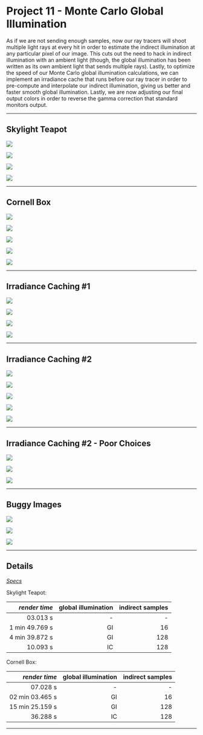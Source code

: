 Project 11 - Monte Carlo Global Illumination
============================================

As if we are not sending enough samples, now our ray tracers will shoot multiple light rays at every hit in order to estimate the indirect illumination at any particular pixel of our image. This cuts out the need to hack in indirect illumination with an ambient light (though, the global illumination has been written as its own ambient light that sends multiple rays). Lastly, to optimize the speed of our Monte Carlo global illumination calculations, we can implement an irradiance cache that runs before our ray tracer in order to pre-compute and interpolate our indirect illumination, giving us better and faster smooth global illumination. Lastly, we are now adjusting our final output colors in order to reverse the gamma correction that standard monitors output.


- - -


Skylight Teapot
---------------

![](images/prj11/skylightTeapot-none.png)

![](images/prj11/skylightTeapot-s.png)

![](images/prj11/skylightTeapot.png)

![](images/prj11/skylightTeapotSample.png)

- - -

Cornell Box
-----------

![](images/prj11/cornellBox-none.png)

![](images/prj11/cornellBox-none-gamma.png)

![](images/prj11/cornellBox-s.png)

![](images/prj11/cornellBox.png)

![](images/prj11/cornellBoxSample.png)

- - -

Irradiance Caching #1
---------------------

![](images/prj11/skylightTeapot.png)

![](images/prj11/skylightTeapotIRreg.png)

![](images/prj11/skylightTeapotIRz.png)

![](images/prj11/skylightTeapotIRnorm.png)

- - -

Irradiance Caching #2
---------------------

![](images/prj11/cornellBox.png)

![](images/prj11/cornellBoxIRreg.png)

![](images/prj11/cornellBoxIRz.png)

![](images/prj11/cornellBoxIRnorm.png)

![](images/prj11/cornellBoxIRnormSample.png)

- - -

Irradiance Caching #2 - Poor Choices
------------------------------------

![](images/prj11/cornellBoxIRnorm.png)

![](images/prj11/cornellBoxIRrand.png)

![](images/prj11/cornellBoxIRnorm-s.png)

- - -

Buggy Images
------------

![](images/prj11/bug0.png)

![](images/prj11/bug1.png)

![](images/prj11/bug2.png)

- - -

Details
-------

[*Specs*](specs.html)


Skylight Teapot:

| *render time*  | global illumination | indirect samples |
| -------------: | ------------------: | ---------------: |
|       03.013 s |                   - |                - |
| 1 min 49.769 s |                  GI |               16 |
| 4 min 39.872 s |                  GI |              128 |
|       10.093 s |                  IC |              128 |


Cornell Box:

| *render time*   | global illumination | indirect samples |
| --------------: | ------------------: | ---------------: |
|        07.028 s |                   - |                - |
| 02 min 03.465 s |                  GI |               16 |
| 15 min 25.159 s |                  GI |              128 |
|        36.288 s |                  IC |              128 |

- - -
